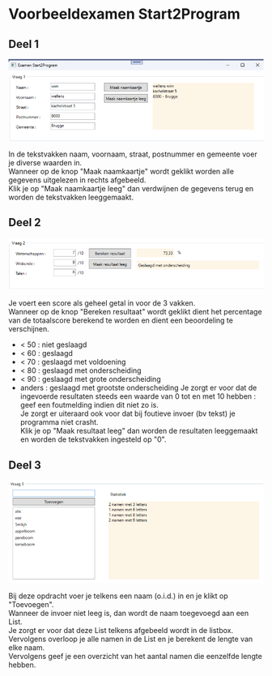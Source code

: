 # Voorbeeldexamen Start2Program
  
## Deel 1  

<img src="/assets/vbex01.png" />  
  
In de tekstvakken naam, voornaam, straat, postnummer en gemeente voer je diverse waarden in.  
Wanneer op de knop "Maak naamkaartje" wordt geklikt worden alle gegevens uitgelezen in rechts afgebeeld.  
Klik je op "Maak naamkaartje leeg" dan verdwijnen de gegevens terug en worden de tekstvakken leeggemaakt.  
  
## Deel 2  
  
<img src="/assets/vbex02.png" />  
  
Je voert een score als geheel getal in voor de 3 vakken.  
Wanneer op de knop "Bereken resultaat" wordt geklikt dient het percentage van de totaalscore berekend te worden en dient een beoordeling te verschijnen.  
  * < 50 : niet geslaagd
  * < 60 : geslaagd
  * < 70 : geslaagd met voldoening
  * < 80 : geslaagd met onderscheiding
  * < 90 : geslaagd met grote onderscheiding
  * anders : geslaagd met grootste onderscheiding
Je zorgt er voor dat de ingevoerde resultaten steeds een waarde van 0 tot en met 10 hebben : geef een foutmelding indien dit niet zo is.  
Je zorgt er uiteraard ook voor dat bij foutieve invoer (bv tekst) je programma niet crasht.  
Klik je op "Maak resultaat leeg" dan worden de resultaten leeggemaakt en worden de tekstvakken ingesteld op "0".  
  
## Deel 3   

  <img src="/assets/vbex03.png" />
  
Bij deze opdracht voer je telkens een naam (o.i.d.) in en je klikt op "Toevoegen".  
Wanneer de invoer niet leeg is, dan wordt de naam toegevoegd aan een List<string>.  
Je zorgt er voor dat deze List telkens afgebeeld wordt in de listbox.  
Vervolgens overloop je alle namen in de List en je berekent de lengte van elke naam.  
Vervolgens geef je een overzicht van het aantal namen die eenzelfde lengte hebben.  
